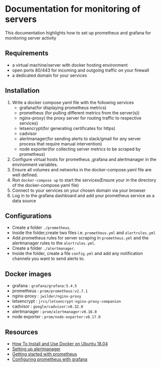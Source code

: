 # Documentation for monitoring of servers

This documentation highlights how to set up prometheus and grafana for monitoring server activity

## Requirements

- a virtual machine/server with docker hosting environment
- open ports 80/443 for incoming and outgoing traffic on your firewall
- a dedicated domain for your services


## Installation

1. Write a docker compose yaml file with the following services
    - grafana(for displaying prometheus metrics)
    - prometheus (for pulling different metrics from the server(s))
    - nginx-proxy( the proxy server for routing traffic to respective services)
    - letsencrypt(for generating certificates for https)
    - cadvisor
    - alertmanager(for sending alerts to slack/gmail for any server process that require manual intervention)
    - node exporter(for collecting server metrics to be scraped by prometheus)
2. Configure virtual hosts for prometheus ,grafana and alertmanager in the environment variables.
3. Ensure all volumes and networks in the docker-compose.yaml file are well defined.
4. Run `docker-compose up` to start the services(Ensure your in the directory of the docker-compose.yaml file)
5. Connect to your services on your chosen domain via your browser
6. Log in to the grafana dashboard and add your prometheus service as a data source

## Configurations
- Create a folder `./prometheus`.
- Inside the folder,create two files i.e. `prometheus.yml` and `alertrules.yml`
- Add prometheus rules for server scraping in `prometheus.yml` and the alertmanager rules to the `alertrules.yml`.
- Create a folder `./alertmanager`.
- Inside the folder, create a file `config.yml` and add any notification channels you want to send alerts to.

## Docker images
- grafana : `grafana/grafana:5.4.5`
- prometheus : `prom/prometheus:v2.7.1` 
- nginx-proxy : `jwilder/nginx-proxy`
- letsencrypt : `jrcs/letsencrypt-nginx-proxy-companion`
- cadvisor : `google/cadvisor:v0.32.0`
- alertmanager : `prom/alertmanager:v0.16.0`
- node exporter : `prom/node-exporter:v0.17.0`

## Resources
- [How To Install and Use Docker on Ubuntu 18.04](https://www.digitalocean.com/community/tutorials/how-to-install-and-use-docker-on-ubuntu-18-04)
- [Setting up alertmanager](https://grafana.com/blog/2020/02/25/step-by-step-guide-to-setting-up-prometheus-alertmanager-with-slack-pagerduty-and-gmail/)
- [Getting started with prometheus](https://prometheus.io/docs/prometheus/latest/getting_started/)
- [Configuring prometheus with grafana](https://www.scaleway.com/en/docs/configure-prometheus-monitoring-with-grafana/)


